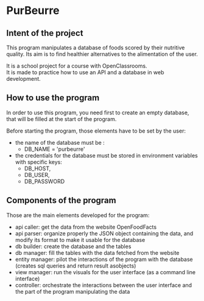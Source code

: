 # PurBeurre

## Intent of the project

This program manipulates a database of foods scored by their nutritive quality. 
Its aim is to find healthier alternatives to the alimentation of the user.

It is a school project for a course with OpenClassrooms.  
It is made to practice how to use an API and a database in web development.  

## How to use the program

In order to use this program, you need first to create an empty database, 
that will be filled at the start of the program.

Before starting the program, those elements have to be set by the user:
  - the name of the database must be : 
    - DB_NAME = 'purbeurre'
  - the credentials for the database must be stored in environment variables with specific keys:
    - DB_HOST, 
    - DB_USER, 
    - DB_PASSWORD

## Components of the program

Those are the main elements developed for the program:
  - api caller: get the data from the website OpenFoodFacts
  - api parser: organize properly the JSON object containing the data, and modify its format to make it usable for the database
  - db builder: create the database and the tables
  - db manager: fill the tables with the data fetched from the website
  - entity manager: pilot the interactions of the program with the database (creates sql queries and return result asobjects)
  - view manager: run the visuals for the user interface (as a command line interface)
  - controller: orchestrate the interactions between the user interface and the part of the program manipulating the data

